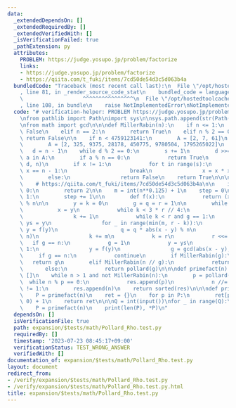 ```yaml
---
data:
  _extendedDependsOn: []
  _extendedRequiredBy: []
  _extendedVerifiedWith: []
  _isVerificationFailed: true
  _pathExtension: py
  attributes:
    PROBLEM: https://judge.yosupo.jp/problem/factorize
    links:
    - https://judge.yosupo.jp/problem/factorize
    - https://qiita.com/t_fuki/items/7cd50de54d3c5d063b4a
  bundledCode: "Traceback (most recent call last):\n  File \"/opt/hostedtoolcache/Python/3.11.4/x64/lib/python3.11/site-packages/onlinejudge_verify/documentation/build.py\"\
    , line 81, in _render_source_code_stat\n    bundled_code = language.bundle(\n\
    \                   ^^^^^^^^^^^^^^^^\n  File \"/opt/hostedtoolcache/Python/3.11.4/x64/lib/python3.11/site-packages/onlinejudge_verify/languages/python.py\"\
    , line 108, in bundle\n    raise NotImplementedError\nNotImplementedError\n"
  code: "# verification-helper: PROBLEM https://judge.yosupo.jp/problem/factorize\n\
    \nfrom pathlib import Path\nimport sys\n\nsys.path.append(str(Path(__file__).resolve().parent.parent.parent.parent))\n\
    \nfrom math import gcd\n\n\ndef MillerRabin(n):\n    if n <= 1:\n        return\
    \ False\n    elif n == 2:\n        return True\n    elif n % 2 == 0:\n       \
    \ return False\n\n    if n < 4759123141:\n        A = [2, 7, 61]\n    else:\n\
    \        A = [2, 325, 9375, 28178, 450775, 9780504, 1795265022]\n    s = 0\n \
    \   d = n - 1\n    while d % 2 == 0:\n        s += 1\n        d >>= 1\n\n    for\
    \ a in A:\n        if a % n == 0:\n            return True\n        x = pow(a,\
    \ d, n)\n        if x != 1:\n            for t in range(s):\n                if\
    \ x == n - 1:\n                    break\n                x = x * x % n\n    \
    \        else:\n                return False\n    return True\n\n\ndef pollard(n):\n\
    \    # https://qiita.com/t_fuki/items/7cd50de54d3c5d063b4a\n\n    if n % 2 ==\
    \ 0:\n        return 2\n\n    m = int(n**0.125) + 1\n    step = 0\n\n    while\
    \ 1:\n        step += 1\n\n        def f(x):\n            return (x * x + step)\
    \ % n\n\n        y = k = 0\n        g = q = r = 1\n\n        while g == 1:\n \
    \           x = y\n            while k < 3 * r // 4:\n                y = f(y)\n\
    \                k += 1\n            while k < r and g == 1:\n               \
    \ ys = y\n                for _ in range(min(m, r - k)):\n                   \
    \ y = f(y)\n                    q = q * abs(x - y) % n\n                g = gcd(q,\
    \ n)\n                k += m\n            k = r\n            r <<= 1\n\n     \
    \   if g == n:\n            g = 1\n            y = ys\n            while g ==\
    \ 1:\n                y = f(y)\n                g = gcd(abs(x - y), n)\n\n   \
    \     if g == n:\n            continue\n        if MillerRabin(g):\n         \
    \   return g\n        elif MillerRabin(n // g):\n            return n // g\n \
    \       else:\n            return pollard(g)\n\n\ndef primefact(n):\n    res =\
    \ []\n    while n > 1 and not MillerRabin(n):\n        p = pollard(n)\n      \
    \  while n % p == 0:\n            res.append(p)\n            n //= p\n    if n\
    \ != 1:\n        res.append(n)\n    return sorted(res)\n\n\ndef primedict(n):\n\
    \    P = primefact(n)\n    ret = {}\n    for p in P:\n        ret[p] = ret.get(p,\
    \ 0) + 1\n    return ret\n\n\nQ = int(input())\nfor _ in range(Q):\n    n = int(input())\n\
    \    P = primefact(n)\n    print(len(P), *P)\n"
  dependsOn: []
  isVerificationFile: true
  path: expansion/$tests/math/Pollard_Rho.test.py
  requiredBy: []
  timestamp: '2023-07-23 08:45:17+09:00'
  verificationStatus: TEST_WRONG_ANSWER
  verifiedWith: []
documentation_of: expansion/$tests/math/Pollard_Rho.test.py
layout: document
redirect_from:
- /verify/expansion/$tests/math/Pollard_Rho.test.py
- /verify/expansion/$tests/math/Pollard_Rho.test.py.html
title: expansion/$tests/math/Pollard_Rho.test.py
---
```

